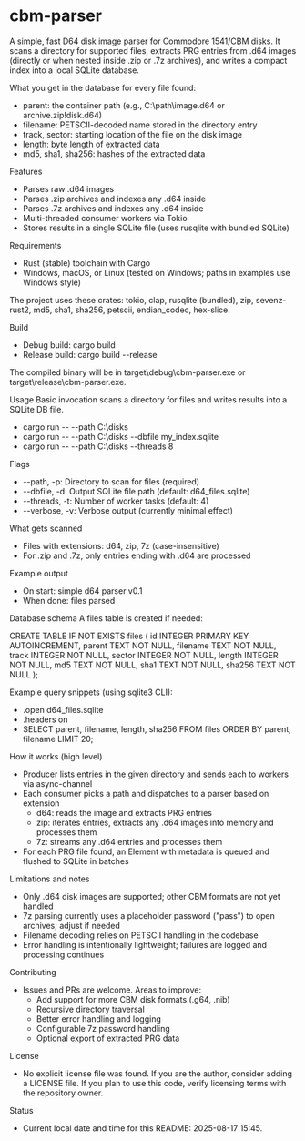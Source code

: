 # cbm-parser

A simple, fast D64 disk image parser for Commodore 1541/CBM disks. It scans a directory for supported files, extracts PRG entries from .d64 images (directly or when nested inside .zip or .7z archives), and writes a compact index into a local SQLite database.

What you get in the database for every file found:
- parent: the container path (e.g., C:\path\image.d64 or archive.zip!disk.d64)
- filename: PETSCII-decoded name stored in the directory entry
- track, sector: starting location of the file on the disk image
- length: byte length of extracted data
- md5, sha1, sha256: hashes of the extracted data


Features
- Parses raw .d64 images
- Parses .zip archives and indexes any .d64 inside
- Parses .7z archives and indexes any .d64 inside
- Multi-threaded consumer workers via Tokio
- Stores results in a single SQLite file (uses rusqlite with bundled SQLite)


Requirements
- Rust (stable) toolchain with Cargo
- Windows, macOS, or Linux (tested on Windows; paths in examples use Windows style)

The project uses these crates: tokio, clap, rusqlite (bundled), zip, sevenz-rust2, md5, sha1, sha256, petscii, endian_codec, hex-slice.


Build
- Debug build: cargo build
- Release build: cargo build --release

The compiled binary will be in target\debug\cbm-parser.exe or target\release\cbm-parser.exe.


Usage
Basic invocation scans a directory for files and writes results into a SQLite DB file.

- cargo run -- --path C:\disks
- cargo run -- --path C:\disks --dbfile my_index.sqlite
- cargo run -- --path C:\disks --threads 8

Flags
- --path, -p: Directory to scan for files (required)
- --dbfile, -d: Output SQLite file path (default: d64_files.sqlite)
- --threads, -t: Number of worker tasks (default: 4)
- --verbose, -v: Verbose output (currently minimal effect)

What gets scanned
- Files with extensions: d64, zip, 7z (case-insensitive)
- For .zip and .7z, only entries ending with .d64 are processed

Example output
- On start: simple d64 parser v0.1
- When done: <N> files parsed


Database schema
A files table is created if needed:

CREATE TABLE IF NOT EXISTS files (
  id INTEGER PRIMARY KEY AUTOINCREMENT,
  parent TEXT NOT NULL,
  filename TEXT NOT NULL,
  track INTEGER NOT NULL,
  sector INTEGER NOT NULL,
  length INTEGER NOT NULL,
  md5 TEXT NOT NULL,
  sha1 TEXT NOT NULL,
  sha256 TEXT NOT NULL
);

Example query snippets (using sqlite3 CLI):
- .open d64_files.sqlite
- .headers on
- SELECT parent, filename, length, sha256 FROM files ORDER BY parent, filename LIMIT 20;


How it works (high level)
- Producer lists entries in the given directory and sends each to workers via async-channel
- Each consumer picks a path and dispatches to a parser based on extension
  - d64: reads the image and extracts PRG entries
  - zip: iterates entries, extracts any .d64 images into memory and processes them
  - 7z: streams any .d64 entries and processes them
- For each PRG file found, an Element with metadata is queued and flushed to SQLite in batches


Limitations and notes
- Only .d64 disk images are supported; other CBM formats are not yet handled
- 7z parsing currently uses a placeholder password ("pass") to open archives; adjust if needed
- Filename decoding relies on PETSCII handling in the codebase
- Error handling is intentionally lightweight; failures are logged and processing continues


Contributing
- Issues and PRs are welcome. Areas to improve:
  - Add support for more CBM disk formats (.g64, .nib)
  - Recursive directory traversal
  - Better error handling and logging
  - Configurable 7z password handling
  - Optional export of extracted PRG data


License
- No explicit license file was found. If you are the author, consider adding a LICENSE file. If you plan to use this code, verify licensing terms with the repository owner.


Status
- Current local date and time for this README: 2025-08-17 15:45.